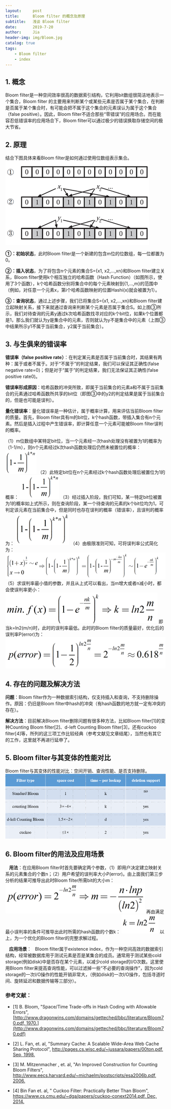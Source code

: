 ```yaml
---
layout:     post
title:      Bloom filter 的概念及原理
subtitle:   浅谈 Bloom filter
date:       2019-7-20
author:     Jia
header-img: img/Bloom.jpg
catalog: true
tags:
    - Bloom filter
    - index
---
```



## 1. 概念

Bloom filter是一种空间效率很高的数据索引结构，它利用bit数组很简洁地表示一个集合，Bloom filter 的主要用来判断某个或某些元素是否属于某个集合，在判断是否属于某个集合时，有可能会把不属于这个集合的元素误认为属于这个集合（false positive）。因此，Bloom filter不适合那些“零错误”的应用场合。而在能容忍低错误率的应用场合下，Bloom filter可以通过极少的错误换取存储空间的极大节省。

## 2. 原理

结合下图具体来看Bloom filter是如何通过使用位数组表示集合。
![image](https://raw.githubusercontent.com/JingnanJia/jingnanjia.github.io/master/img/1.png)

 **①：初始状态**，此时Bloom filter是一个新建的包含m位的位数组，每一位都置为0。

 **②：插入状态**，为了将包含n个元素的集合S={x1, x2,…,xn}和Bloom filter建立关系，Bloom filter使用k个相互独立的哈希函数（Hash Function）（如图所示，使用了3个函数），k个哈希函数分别将集合中的每个元素映射到{1,…,m}的范围中（例如，对任意一个元素x，第i个哈希函数映射的位置Hashi(x)就会被置为1）。

 **③：查询状态**，通过上述步骤，我们已将集合S={x1, x2,…,xn}和Bloom filter建立起映射关系，接下来就通过查询来判断某个元素是否属于集合S。如上图③所示，我们对待查询的元素y通过k次哈希函数找寻对应的k个bit位，如果k个位置都是1，那么我们就认为y是集合中的元素，否则就认为y不是集合中的元素（上图③中结果所示y1不属于当前集合，y2属于当前集合）。

## 3. 与生俱来的错误率

 **错误率（false positive rate）**：在判定某元素是否属于当前集合时，其结果有两种：属于或者不属于。对于“不属于”的判定结果，我们可以保证其正确性(false negative rate=0)；但是对于“属于”的判定结果，我们无法保证其正确性(false positive rate0)。

 **错误率形成原因**：哈希函数的冲突所致，即属于当前集合的元素a和不属于当前集合的元素通过哈希函数所共享的bit位（即图③中的y2的判定结果是属于当前集合的，但是也可能是误判）。

 **量化错误率**：量化错误率是一种估计，属于概率计算，用来评估当前Bloom filter 的质量。首先，Bloom filter具有m的bit位，k个hash函数，带插入集合有n个元素。然后是插入过程中产生错误率，即计算任意一个元素可能被Bloom filter误判的概率。

（1）m位数组中某特定bit位，当一个元素经一次hash处理没有被置为1的概率为（1-1/m），则n个元素经过k次hash函数处理后仍然未被置位的概率：
![image](https://raw.githubusercontent.com/JingnanJia/jingnanjia.github.io/master/img/2.png)
（2）此特定bit位在n个元素经过k个hash函数处理后被置位为1的概率：
![image](https://raw.githubusercontent.com/JingnanJia/jingnanjia.github.io/master/img/3.png)
（3）经过插入阶段，我们可知，某一特定bit位被置为1的概率如上式所示，则在查询阶段，某一个待查询的元素的k个bit位均为1，可判定该元素在当前集合中，但是同时也存在误判的概率（错误率），且误判的概率为：
![image](https://raw.githubusercontent.com/JingnanJia/jingnanjia.github.io/master/img/4.png)
（4）由极限准则可知，可将误判率公式简化为：
![image](https://raw.githubusercontent.com/JingnanJia/jingnanjia.github.io/master/img/5.png)
（5）求误判率最小值的参数，并且从上式可以看出，当m增大或者n减小时，都会使误判率更小：
![image](https://raw.githubusercontent.com/JingnanJia/jingnanjia.github.io/master/img/6.png)
即当k=ln2(m/n)时，此时的误判率最低。此时的Bloom filter的质量最好，优化后的误判率P(error)为：
![image](https://raw.githubusercontent.com/JingnanJia/jingnanjia.github.io/master/img/7.png)
## 4. 存在的问题及解决方法

 **问题**：Bloom filter作为一种数据索引结构，仅支持插入和查询，不支持删除操作。原因：仍旧是Bloom filter中hash的冲突（有hash函数的地方就一定有冲突的存在）。

 **解决方法**：目前解决Bloom filter删除问题有很多种方法，比如Bloom filter[1]的变种Counting Bloom filter[2]、d-left Counting Bloom filter[3]，还有cuckoo filter[4]等，所列的这三项工作比较经典（参考文献见文章结尾），当然也有其它的工作，这里就不再进行延申了。

## 5. Bloom filter与其变体的性能对比

  Bloom filter与其变体的性能对比：空间开销、查询性能、是否支持删除。
![image](https://raw.githubusercontent.com/JingnanJia/jingnanjia.github.io/master/img/8.png)
## 6. Bloom filter的用法及应用场景

   **用法**：在应用Bloom filter时首先要确定两个参数，（1）即用户决定建立映射关系的元素集合的个数n；（2）用户希望的误判率大小P(error)。由上面我们第三步分析的结果可推导出此时Bloom filter所需bit的大小m：
![image](https://raw.githubusercontent.com/JingnanJia/jingnanjia.github.io/master/img/9.png)
再由满足最小误判率的条件可推导出此时所需的hash函数的个数k：
    ![image](https://raw.githubusercontent.com/JingnanJia/jingnanjia.github.io/master/img/10.png)
以上，为一个优化的Bloom filter的完整求解过程。

   **应用场景**：
   Bloom filter属于existence index，作为一种空间高效的数据索引结构，经常被数据库用于测试元素是否是某集合的成员。通常用于测试某些cold storage(例如disk)中是否存在某个元素，以减少cold storage的I/O次数。这里使用Bloom filter来提高查询性能，可以过滤掉一些“不必要的查询操作”，因为cold storage的一次I/O操作的性能开销非常大，（例如disk的一次I/O操作，包括寻道时间、旋转延迟和数据传输等三部分）。



### 参考文献：

- [1] B. Bloom, "Space/Time Trade-offs in Hash Coding with Allowable Errors", [http://www.dragonwins.com/domains/getteched/bbc/literature/Bloom70.pdf, 1970.](http://www.dragonwins.com/domains/getteched/bbc/literature/Bloom70.pdf)

- [2] L. Fan, et. al, "Summary Cache: A Scalable Wide-Area Web Cache Sharing Protocol", 
[http://pages.cs.wisc.edu/~jussara/papers/00ton.pdf, Sep, 1998.](http://pages.cs.wisc.edu/~jussara/papers/00ton.pdf)

- [3] M. Mitzenmacher , et. al, "An Improved Construction for Counting Bloom Filters", [http://www.eecs.harvard.edu/~michaelm/postscripts/esa2006b.pdf, 2006.](http://www.eecs.harvard.edu/~michaelm/postscripts/esa2006b.pdf)

- [4] Bin Fan et. al, " Cuckoo Filter: Practically Better Than Bloom", 
[https://www.cs.cmu.edu/~dga/papers/cuckoo-conext2014.pdf, Dec, 2014.](https://www.cs.cmu.edu/~dga/papers/cuckoo-conext2014.pdf)

